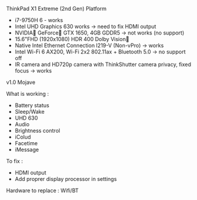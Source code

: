 ThinkPad X1 Extreme (2nd Gen) Platform 
- i7-9750H 6 - works
- Intel UHD Graphics 630 works -> need to fix HDMI output
- NVIDIA GeForce GTX 1650, 4GB GDDR5 -> not works (no support)
- 15.6"FHD (1920x1080) HDR 400 Dolby Vision
- Native Intel Ethernet Connection I219-V (Non-vPro) -> works
- Intel Wi-Fi 6 AX200, Wi-Fi 2x2 802.11ax + Bluetooth 5.0 -> no support  off
- IR camera and HD720p camera with ThinkShutter camera privacy, fixed focus -> works
 
 v1.0 Mojave
 
 What is working :
 
 - Battery status
 - Sleep/Wake
 - UHD 630
 - Audio
 - Brightness control
 - iColud
 - Facetime
 - iMessage
 
 To fix :
 - HDMI output
 - Add proprer display processor in settings
 
 
 Hardware to replace : Wifi/BT 
 
